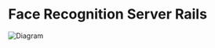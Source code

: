 # Face Recognition Server Rails

![Diagram](https://github.com/firemind/face-recog-server/raw/master/face_recog_server.png "Architecture")

